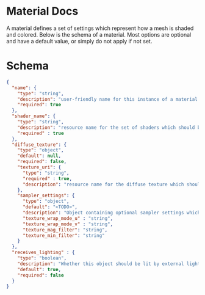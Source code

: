 # Material Docs

A material defines a set of settings which represent how a mesh is shaded and colored. Below is the schema of a material. Most options are optional and have a default value, or simply do not apply if not set.

# Schema

```json
{
  "name": {
    "type": "string",
    "description": "user-friendly name for this instance of a material. Example: 'Robot' might refer to a material used to render a metallic robot",
    "required": true
  },
  "shader_name": {
    "type": "string",
    "description": "resource name for the set of shaders which should be loaded and linked and then subsequently bound before drawing",
    "required" : true
  },
  "diffuse_texture": {
    "type": "object",
    "default": null,
    "required": false,
    "texture_uri": {
      "type": "string",
      "required" : true,
      "description": "resource name for the diffuse texture which should be loaded and then subsequently bound before drawing"
    },
    "sampler_settings": {
      "type": "object",
      "default": "<TODO>",
      "description": "Object containing optional sampler settings which should be applied when binding the texture",
      "texture_wrap_mode_u" : "string",
      "texture_wrap_mode_v" : "string",
      "texture_mag_filter": "string",
      "texture_min_filter": "string"
    }
  },
  "receives_lighting" : {
    "type": "boolean",
    "description": "Whether this object should be lit by external lighting",
    "default": true,
    "required": false
  }
}
```